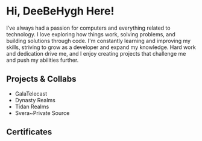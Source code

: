# Hi, DeeBeHygh Here!

I’ve always had a passion for computers and everything related to technology. I love exploring how things work, solving problems, and building solutions through code. I'm constantly learning and improving my skills, striving to grow as a developer and expand my knowledge. Hard work and dedication drive me, and I enjoy creating projects that challenge me and push my abilities further.

## Projects & Collabs
- GalaTelecast
- Dynasty Realms
- Tidan Realms
- Svera~Private Source

## Certificates
